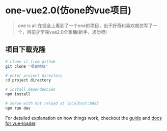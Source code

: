 # one-vue2.0(仿one的vue项目)

> one is all
>在掘金上看到了一个one的项目，出于好奇和喜欢就仿写了一个，目前才学完vue2.0全家桶(新手，求勿喷)

## 项目下载克隆

``` bash
# clone it from github
git clone "项目地址"

# enter project directory
cd project directory

# install dependencies
npm install

# serve with hot reload at localhost:8085
npm run dev


```

For detailed explanation on how things work, checkout the [guide](http://vuejs-templates.github.io/webpack/) and [docs for vue-loader](http://vuejs.github.io/vue-loader).
